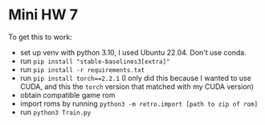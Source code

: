 # Mini HW 7

To get this to work:

- set up venv with python 3.10, I used Ubuntu 22.04. Don't use conda.
- run `pip install "stable-baselines3[extra]"`
- run `pip install -r requirements.txt`
- run `pip install torch==2.2.1` (I only did this because I wanted to use CUDA, and this the `torch` version that matched with my CUDA version)
- obtain compatible game rom
- import roms by running `python3 -m retro.import [path to zip of rom]`
- run `python3 Train.py`
